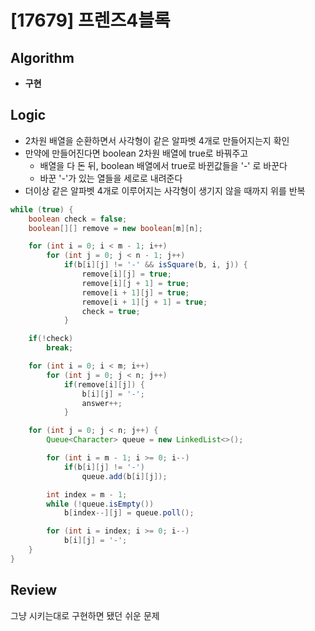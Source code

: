 # [17679] 프렌즈4블록
## Algorithm
- **구현**
## Logic
- 2차원 배열을 순환하면서 사각형이 같은 알파벳 4개로 만들어지는지 확인
- 만약에 만들어진다면 boolean 2차원 배열에 true로 바꿔주고 
  - 배열을 다 돈 뒤, boolean 배열에서 true로 바뀐값들을 '-' 로 바꾼다
  - 바꾼 '-'가 있는 열들을 세로로 내려준다
- 더이상 같은 알파벳 4개로 이루어지는 사각형이 생기지 않을 때까지 위를 반복

```java
while (true) {
    boolean check = false;
    boolean[][] remove = new boolean[m][n];

    for (int i = 0; i < m - 1; i++)
        for (int j = 0; j < n - 1; j++)
            if(b[i][j] != '-' && isSquare(b, i, j)) {
                remove[i][j] = true;
                remove[i][j + 1] = true;
                remove[i + 1][j] = true;
                remove[i + 1][j + 1] = true;
                check = true;
            }

    if(!check)
        break;

    for (int i = 0; i < m; i++)
        for (int j = 0; j < n; j++)
            if(remove[i][j]) {
                b[i][j] = '-';
                answer++;
            }

    for (int j = 0; j < n; j++) {
        Queue<Character> queue = new LinkedList<>();

        for (int i = m - 1; i >= 0; i--)
            if(b[i][j] != '-')
                queue.add(b[i][j]);

        int index = m - 1;
        while (!queue.isEmpty())
            b[index--][j] = queue.poll();

        for (int i = index; i >= 0; i--)
            b[i][j] = '-';
    }
}
```

## Review
그냥 시키는대로 구현하면 됐던 쉬운 문제
